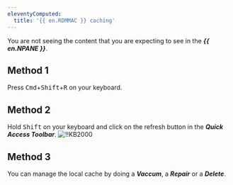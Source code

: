 ```yaml
---
eleventyComputed:
  title: '{{ en.RDMMAC }} caching'
---
```

You are not seeing the content that you are expecting to see in the ***{{ en.NPANE }}***.

## Method 1

Press <kbd>Cmd</kbd>+<kbd>Shift</kbd>+<kbd>R</kbd> on your keyboard.

## Method 2

Hold <kbd>Shift</kbd> on your keyboard and click on the refresh button in the ***Quick Access Toolbar***.
![!!KB2000](https://webdevolutions.azureedge.net/docs/en/kb/KB2000.png)

## Method 3

You can manage the local cache by doing a ***Vaccum***, a ***Repair*** or a ***Delete***.

